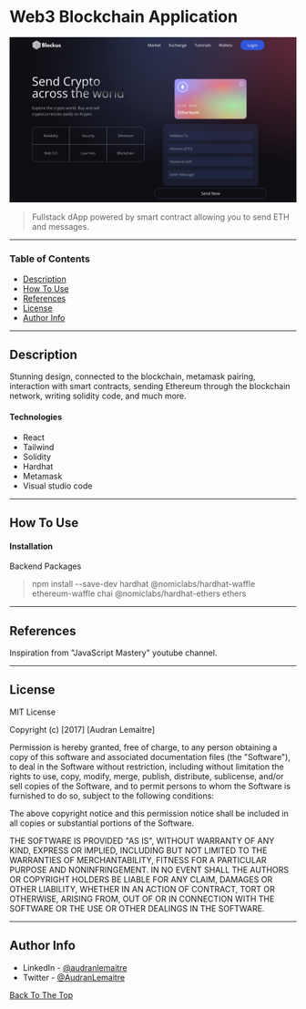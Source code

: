 # Web3 Blockchain Application

![Project Image](./client/images/home.png)

> Fullstack dApp powered by smart contract allowing you to send ETH and messages.

---

### Table of Contents

- [Description](#description)
- [How To Use](#how-to-use)
- [References](#references)
- [License](#license)
- [Author Info](#author-info)

---

## Description

Stunning design, connected to the blockchain, metamask pairing, interaction with smart contracts, sending Ethereum through the blockchain network, writing solidity code, and much more.

#### Technologies

- React
- Tailwind
- Solidity
- Hardhat
- Metamask
- Visual studio code

---

## How To Use

#### Installation

Backend Packages
> npm install --save-dev hardhat @nomiclabs/hardhat-waffle ethereum-waffle chai @nomiclabs/hardhat-ethers ethers

---

## References
Inspiration from "JavaScript Mastery" youtube channel.

---

## License

MIT License

Copyright (c) [2017] [Audran Lemaitre]

Permission is hereby granted, free of charge, to any person obtaining a copy
of this software and associated documentation files (the "Software"), to deal
in the Software without restriction, including without limitation the rights
to use, copy, modify, merge, publish, distribute, sublicense, and/or sell
copies of the Software, and to permit persons to whom the Software is
furnished to do so, subject to the following conditions:

The above copyright notice and this permission notice shall be included in all
copies or substantial portions of the Software.

THE SOFTWARE IS PROVIDED "AS IS", WITHOUT WARRANTY OF ANY KIND, EXPRESS OR
IMPLIED, INCLUDING BUT NOT LIMITED TO THE WARRANTIES OF MERCHANTABILITY,
FITNESS FOR A PARTICULAR PURPOSE AND NONINFRINGEMENT. IN NO EVENT SHALL THE
AUTHORS OR COPYRIGHT HOLDERS BE LIABLE FOR ANY CLAIM, DAMAGES OR OTHER
LIABILITY, WHETHER IN AN ACTION OF CONTRACT, TORT OR OTHERWISE, ARISING FROM,
OUT OF OR IN CONNECTION WITH THE SOFTWARE OR THE USE OR OTHER DEALINGS IN THE
SOFTWARE.

---

## Author Info

- LinkedIn - [@audranlemaitre](https://www.linkedin.com/in/audranlemaitre/)
- Twitter - [@AudranLemaitre](https://twitter.com/AudranLemaitre)

[Back To The Top](#description)
